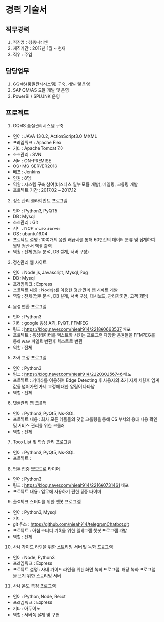 경력 기술서
============

## 직무경력
1) 직장명 : 경동나비엔
2) 재직기간 : 2017년 1월 ~ 현재
3) 직위 : 주임

## 담당업무
1) GQMS(품질관리시스템) 구축, 개발 및 운영
2) SAP QM/AS 모듈 개발 및 운영
3) PowerBi / SPLUNK 운영

## 프로젝트
1) GQMS 품질관리시스템 구축 
 - 언어 : JAVA 13.0.2, ActionScript3.0, MXML
 - 프레임워크 : Apache Flex
 - 기타 : Apache Tomcat 7.0
 - 소스관리 : SVN
 - 서버 : ON-PREMISE
 - OS : MS-SERVER2016
 - 배포 : Jenkins
 - 인원 : 8명
 - 역할 : 시스템 구축 참여(비즈니스 일부 모듈 개발), 메일링, 크롤링 개발 
 - 프로젝트 기간 : 2017.02 ~ 2017.12

2) 정산 관리 클라이언트 프로그램
 - 언어 : Python3, PyQT5
 - DB : Mysql
 - 소스관리 : Git
 - 서버 : NCP mcrio server 
 - OS : ubuntu16.04
 - 프로젝트 설명 : 10여개의 음원 배급사를 통해 60만건의 데이터 분류 및 집계하여 월별 정산서 엑셀 출력 
 - 역활 : 전체(업무 분석, DB 설계, 서버 구성)

3) 정산관리 웹 사이트
 - 언어 : Node js, Javascript, Mysql, Pug
 - DB : Mysql
 - 프레임워크 : Express
 - 프로젝트 내용 : Nodejs를 이용한 정산 관리 웹 사이트 개발
 - 역할 : 전체(업무 분석, DB 설계, 서버 구성, 대시보드, 관리자화면, 고객 화면)


4) 음성 변환 프로그램
 - 언어 : Python3
 - 기타 : google 음성 API, PyQT, FFMPEG
 - 링크 : https://blog.naver.com/nieah914/221860663537 배포
 - 프로젝트 : 음성데이터를 텍스트화 시키는 프로그램
                다양한 음원들을 FFMPEG를 통해 wav 파일로 변환후 텍스트로 변환
 - 역할 : 전체 

5) 자세 교정 프로그램
 - 언어 : Python3
 - 링크 : https://blog.naver.com/nieah914/222030256746 배포
 - 프로젝트 : 카메라를 이용하여 Edge Detecting 후 사용자의 초기 자세 세팅후 임계값을 넘어가면 
                자세 교정에 대한 알림이 나타남
 - 역할 : 전체

6) 댓글관리 웹 크롤러
 - 언어 : Python3, PyQt5, Ms-SQL
 - 프로젝트 내용 : 회사 모든 어플들의 댓글 크롤링을 통해 CS 부서의 응대 내용 확인 및 서비스 관리를 위한 크롤러
 - 역할 : 전체

7) Todo List 및 학습 관리 프로그램
 - 언어 : Python3, PyQt5, Ms-SQL
 - 프로젝트 : 

8) 업무 집중 뽀모도로 타이머
 - 언어 : Python3
 - 링크 : https://blog.naver.com/nieah914/221660731461 배포
 - 프로젝트 내용 : 업무에 사용하기 편한 집중 타이머

9) 출석체크 스터디를 위한 챗봇 프로그램
 - 언어 : Python3, Mysql
 - 기타 : 
 - git 주소 : https://github.com/nieah914/telegramChatbot.git 
 - 프로젝트 : 아침 스터디 기록을 위한 텔레그램 챗봇 프로그램 개발
 - 역할 : 전체

10) 사내 가이드 라인을 위한 스트리밍 서버 및 녹화 프로그램
 - 언어 : Node, Python3
 - 프레임워크 : Express
 - 프로젝트 설명 : 사내 가이드 라인을 위한 화면 녹화 프로그램, 해당 녹화 프로그램을 보기 위한 스트리밍 서버

11) 사내 온도 측정 프로그램
 - 언어 : Python, Node, React
 - 프레임워크 : Express
 - 기타 : 아두이노
 - 역할 : 서버쪽 설계 및 구현 

